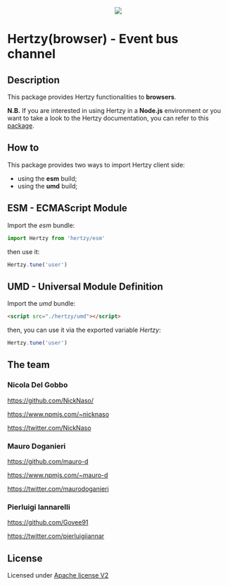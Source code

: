 <p align="center">
    <img src="https://raw.githubusercontent.com/NickNaso/hertzy/master/hertzy.png"/>
</p>

# Hertzy(browser) - Event bus channel

## Description

This package provides Hertzy functionalities to **browsers**.

**N.B.** If you are interested in using Hertzy in a **Node.js** environment or
you want to take a look to the Hertzy documentation, you can refer to this
[package](https://github.com/NickNaso/hertzy).

## How to

This package provides two ways to import Hertzy client side:

- using the **esm** build;
- using the **umd** build;

## ESM - ECMAScript Module

Import the *esm* bundle:

```javascript
import Hertzy from 'hertzy/esm'
```

then use it:

```javascript
Hertzy.tune('user')
```

## UMD - Universal Module Definition

Import the *umd* bundle:

```html
<script src="./hertzy/umd"></script>
```

then, you can use it via the exported variable *Hertzy*:

```javascript
Hertzy.tune('user')
```

## The team

### Nicola Del Gobbo

<https://github.com/NickNaso/>

<https://www.npmjs.com/~nicknaso>

<https://twitter.com/NickNaso>

### Mauro Doganieri

<https://github.com/mauro-d>

<https://www.npmjs.com/~mauro-d>

<https://twitter.com/maurodoganieri>

### Pierluigi Iannarelli

<https://github.com/Govee91>

<https://twitter.com/pierluigiiannar>

<a name="acknowledgements"></a>

## License

Licensed under [Apache license V2](./LICENSE)
